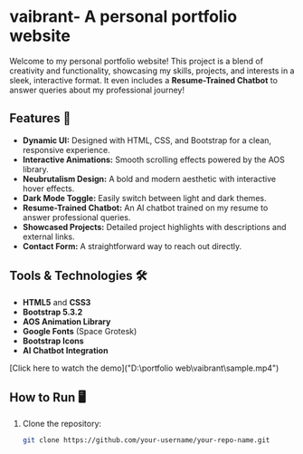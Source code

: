 # vaibrant- A personal portfolio website

Welcome to my personal portfolio website! This project is a blend of creativity and functionality, showcasing my skills, projects, and interests in a sleek, interactive format. It even includes a **Resume-Trained Chatbot** to answer queries about my professional journey!

## Features 🌟

- **Dynamic UI:** Designed with HTML, CSS, and Bootstrap for a clean, responsive experience.
- **Interactive Animations:** Smooth scrolling effects powered by the AOS library.
- **Neubrutalism Design:** A bold and modern aesthetic with interactive hover effects.
- **Dark Mode Toggle:** Easily switch between light and dark themes.
- **Resume-Trained Chatbot:** An AI chatbot trained on my resume to answer professional queries.
- **Showcased Projects:** Detailed project highlights with descriptions and external links.
- **Contact Form:** A straightforward way to reach out directly.

## Tools & Technologies 🛠️

- **HTML5** and **CSS3**
- **Bootstrap 5.3.2**
- **AOS Animation Library**
- **Google Fonts** (Space Grotesk)
- **Bootstrap Icons**
- **AI Chatbot Integration**

[Click here to watch the demo]("D:\portfolio web\vaibrant\sample.mp4")


## How to Run 🖥️

1. Clone the repository:
   ```bash
   git clone https://github.com/your-username/your-repo-name.git
